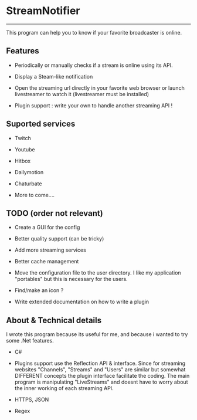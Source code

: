 # StreamNotifier
-----------------------------

This program can help you to know if your favorite broadcaster is online.

## Features

* Periodically or manually checks if a stream is online using its API.

* Display a Steam-like notification 

* Open the streaming url directly in your favorite web browser or launch livestreamer to watch it (livestreamer must be installed)

* Plugin support : write your own to handle another streaming API !


## Suported services

* Twitch

* Youtube

* Hitbox

* Dailymotion

* Chaturbate 

* More to come....

## TODO (order not relevant)

- Create a GUI for the config

- Better quality support (can be tricky)

- Add more streaming services

- Better cache management

- Move the configuration file to the user directory. I like my application "portables" but this is necessary for the users.

- Find/make an icon ?

- Write extended documentation on how to write a plugin


## About & Technical details

I wrote this program because its useful for me, and because i wanted to try some .Net features.

* C#

* Plugins support use the Reflection API & interface.
Since for streaming websites "Channels", "Streams" and "Users" are similar but somewhat DIFFERENT concepts the plugin interface facilitate
the coding. The main program is manipulating "LiveStreams" and doesnt have to worry about the inner working of each streaming API.

* HTTPS, JSON

* Regex
